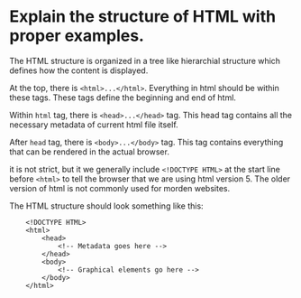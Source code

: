 # Explain the structure of HTML with proper examples.

The HTML structure is organized in a tree like  hierarchial structure which defines how the content is displayed.

At the top, there is `<html>...</html>`. Everything in html should be within these tags. These tags define the beginning and end of html.

Within `html` tag, there is `<head>...</head>` tag. This head tag contains all the necessary metadata of current html file itself.

After `head` tag, there is `<body>...</body>` tag. This tag contains everything that can be rendered in the actual browser.

it is not strict, but it we generally include `<!DOCTYPE HTML>` at the start line before `<html>` to tell the browser that we are using html version 5. The older version of html is not commonly used for morden websites.

The HTML structure should look something like this: 


```
    <!DOCTYPE HTML>
    <html>
        <head>
            <!-- Metadata goes here -->
        </head>
        <body>
            <!-- Graphical elements go here -->
        </body>
    </html>
```

